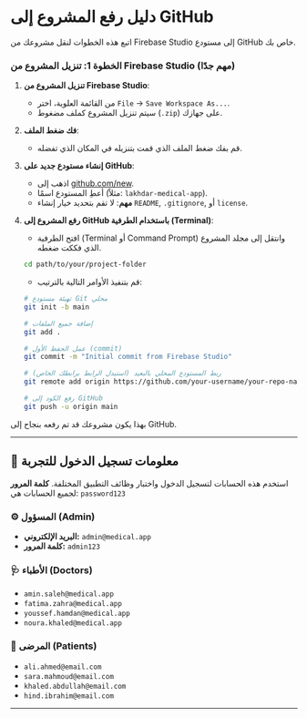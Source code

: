 # دليل رفع المشروع إلى GitHub

اتبع هذه الخطوات لنقل مشروعك من Firebase Studio إلى مستودع GitHub خاص بك.

### الخطوة 1: تنزيل المشروع من Firebase Studio (مهم جدًا)

1.  **تنزيل المشروع من Firebase Studio**:
    - من القائمة العلوية، اختر `File` -> `Save Workspace As...`.
    - سيتم تنزيل المشروع كملف مضغوط (`.zip`) على جهازك.

2.  **فك ضغط الملف**:
    - قم بفك ضغط الملف الذي قمت بتنزيله في المكان الذي تفضله.

3.  **إنشاء مستودع جديد على GitHub**:
    - اذهب إلى [github.com/new](https://github.com/new).
    - أعطِ المستودع اسمًا (مثلاً: `lakhdar-medical-app`).
    - **مهم**: لا تقم بتحديد خيار إنشاء `README`, `.gitignore`, أو `license`.

4.  **رفع المشروع إلى GitHub باستخدام الطرفية (Terminal)**:
    - افتح الطرفية (Terminal أو Command Prompt) وانتقل إلى مجلد المشروع الذي فككت ضغطه.
    ```bash
    cd path/to/your/project-folder
    ```
    - قم بتنفيذ الأوامر التالية بالترتيب:
    ```bash
    # تهيئة مستودع Git محلي
    git init -b main

    # إضافة جميع الملفات
    git add .

    # عمل الحفظ الأول (commit)
    git commit -m "Initial commit from Firebase Studio"

    # ربط المستودع المحلي بالبعيد (استبدل الرابط برابطك الخاص)
    git remote add origin https://github.com/your-username/your-repo-name.git

    # رفع الكود إلى GitHub
    git push -u origin main
    ```

بهذا يكون مشروعك قد تم رفعه بنجاح إلى GitHub.



---

## 🧪 معلومات تسجيل الدخول للتجربة

استخدم هذه الحسابات لتسجيل الدخول واختبار وظائف التطبيق المختلفة. **كلمة المرور** لجميع الحسابات هي: `password123`

### ⚙️ المسؤول (Admin)
- **البريد الإلكتروني:** `admin@medical.app`
- **كلمة المرور:** `admin123`

### 🩺 الأطباء (Doctors)
- `amin.saleh@medical.app`
- `fatima.zahra@medical.app`
- `youssef.hamdan@medical.app`
- `noura.khaled@medical.app`

### 👤 المرضى (Patients)
- `ali.ahmed@email.com`
- `sara.mahmoud@email.com`
- `khaled.abdullah@email.com`
- `hind.ibrahim@email.com`

---
